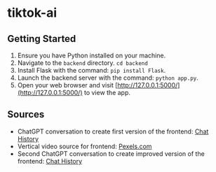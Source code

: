 # tiktok-ai

## Getting Started

1. Ensure you have Python installed on your machine.
2. Navigate to the `backend` directory. `cd backend`
3. Install Flask with the command: `pip install Flask`.
4. Launch the backend server with the command: `python app.py`.
5. Open your web browser and visit [http://127.0.0.1:5000/](http://127.0.0.1:5000/) to view the app.


## Sources

* ChatGPT conversation to create first version of the frontend: [Chat History](https://chat.openai.com/share/4ef4acad-5c27-4adb-964f-f5b59861cfba)
* Vertical video source for frontend: [Pexels.com](https://www.pexels.com/search/videos/vertical/)
* Second ChatGPT conversation to create improved version of the frontend: [Chat History](https://chat.openai.com/share/f2c7408c-272c-4f83-bbf7-0d1de0fb6609)
